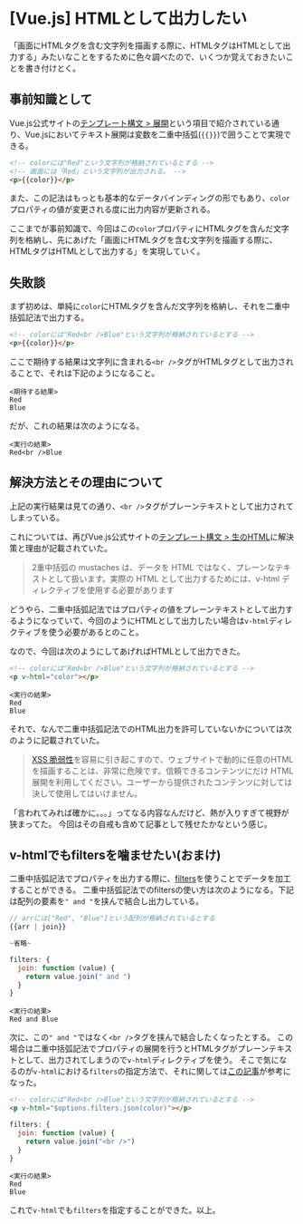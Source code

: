 # [Vue.js] HTMLとして出力したい

「画面にHTMLタグを含む文字列を描画する際に、HTMLタグはHTMLとして出力する」みたいなことをするために色々調べたので、いくつか覚えておきたいことを書き付けとく。

## 事前知識として

Vue.js公式サイトの[テンプレート構文 > 展開](https://jp.vuejs.org/v2/guide/syntax.html#%E3%83%86%E3%82%AD%E3%82%B9%E3%83%88)という項目で紹介されている通り、Vue.jsにおいてテキスト展開は変数を二重中括弧(`{{}}`)で囲うことで実現できる。

```html
<!-- colorには"Red"という文字列が格納されているとする -->
<!-- 画面には「Red」という文字列が出力される。 -->
<p>{{color}}</p>
```

また、この記法はもっとも基本的なデータバインディングの形でもあり、`color`プロパティの値が変更される度に出力内容が更新される。

ここまでが事前知識で、今回はこの`color`プロパティにHTMLタグを含んだ文字列を格納し、先にあげた「画面にHTMLタグを含む文字列を描画する際に、HTMLタグはHTMLとして出力する」を実現していく。

## 失敗談

まず初めは、単純に`color`にHTMLタグを含んだ文字列を格納し、それを二重中括弧記法で出力する。

```html
<!-- colorには"Red<br />Blue"という文字列が格納されているとする -->
<p>{{color}}</p>
```

ここで期待する結果は文字列に含まれる`<br />`タグがHTMLタグとして出力されることで、それは下記のようになること。

```
<期待する結果>
Red
Blue
```

だが、これの結果は次のようになる。

```
<実行の結果>
Red<br />Blue
```

## 解決方法とその理由について

上記の実行結果は見ての通り、`<br />`タグがプレーンテキストとして出力されてしまっている。

これについては、再びVue.js公式サイトの[テンプレート構文 > 生のHTML](https://jp.vuejs.org/v2/guide/syntax.html#%E7%94%9F%E3%81%AE-HTML)に解決策と理由が記載されていた。

>2重中括弧の mustaches は、データを HTML ではなく、プレーンなテキストとして扱います。実際の HTML として出力するためには、v-html ディレクティブを使用する必要があります

どうやら、二重中括弧記法ではプロパティの値をプレーンテキストとして出力するようになっていて、今回のようにHTMLとして出力したい場合は`v-html`ディレクティブを使う必要があるとのこと。

なので、今回は次のようにしてあげればHTMLとして出力できた。

```html
<!-- colorには"Red<br />Blue"という文字列が格納されているとする -->
<p v-html="color"></p>
```
```
<実行の結果>
Red
Blue
```

それで、なんで二重中括弧記法でのHTML出力を許可していないかについては次のように記載されていた。

> [XSS 脆弱性](https://en.wikipedia.org/wiki/Cross-site_scripting)を容易に引き起こすので、ウェブサイトで動的に任意のHTMLを描画することは、非常に危険です。信頼できるコンテンツにだけ HTML 展開を利用してください。ユーザーから提供されたコンテンツに対しては決して使用してはいけません。

「言われてみれば確かに。。。」ってなる内容なんだけど、熱が入りすぎて視野が狭まってた。
今回はその自戒も含めて記事として残せたかなという感じ。


## v-htmlでもfiltersを噛ませたい(おまけ)

二重中括弧記法でプロパティを出力する際に、[filters](https://jp.vuejs.org/v2/guide/filters.html)を使うことでデータを加工することができる。
二重中括弧記法でのfiltersの使い方は次のようになる。下記は配列の要素を`" and "`を挟んで結合し出力している。

```javascript
// arrには["Red", "Blue"]という配列が格納されているとする
{{arr | join}}

~省略~

filters: {
  join: function (value) {
    return value.join(" and ")
  }
}
```

```
<実行の結果>
Red and Blue
```

次に、この`" and "`ではなく`<br />`タグを挟んで結合したくなったとする。
この場合は二重中括弧記法でプロパティの展開を行うとHTMLタグがプレーンテキストとして、出力されてしまうので`v-html`ディレクティブを使う。
そこで気になるのが`v-html`における`filters`の指定方法で、それに関しては[この記事](https://stackoverflow.com/questions/41688899/vuejs2-v-html-with-filter)が参考になった。

```html
<!-- colorには"Red<br />Blue"という文字列が格納されているとする -->
<p v-html="$options.filters.json(color)"></p>
```

```javascript
filters: {
  join: function (value) {
    return value.join("<br />")
  }
}
```

```
<実行の結果>
Red
Blue
```

これで`v-html`でも`filters`を指定することができた。以上。
